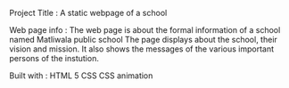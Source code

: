 Project Title :
 A static webpage of a school

Web page info :
The web page is about the formal information of a school named Matliwala public school
The page displays about the school, their vision and mission.
It also shows the messages of the various important persons of the instution.

Built with :
HTML 5
CSS
CSS animation
